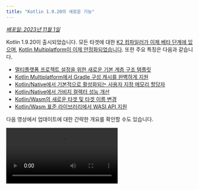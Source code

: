 ```yaml
---
title: "Kotlin 1.9.20의 새로운 기능"
---
```

_[배포일: 2023년 11월 1일](releases#release-details)_

Kotlin 1.9.20이 출시되었습니다. 모든 타겟에 대한 [K2 컴파일러가 이제 베타 단계에 있으며](#new-kotlin-k2-compiler-updates), [Kotlin Multiplatform이 이제 안정화되었습니다](#kotlin-multiplatform-is-stable). 또한 주요 특징은 다음과 같습니다.

* [멀티플랫폼 프로젝트 설정을 위한 새로운 기본 계층 구조 템플릿](#template-for-configuring-multiplatform-projects)
* [Kotlin Multiplatform에서 Gradle 구성 캐시를 완벽하게 지원](#full-support-for-the-gradle-configuration-cache-in-kotlin-multiplatform)
* [Kotlin/Native에서 기본적으로 활성화되는 사용자 지정 메모리 할당자](#custom-memory-allocator-enabled-by-default)
* [Kotlin/Native에서 가비지 컬렉터 성능 개선](#performance-improvements-for-the-garbage-collector)
* [Kotlin/Wasm의 새로운 타겟 및 타겟 이름 변경](#new-wasm-wasi-target-and-the-renaming-of-the-wasm-target-to-wasm-js)
* [Kotlin/Wasm 표준 라이브러리에서 WASI API 지원](#support-for-the-wasi-api-in-the-standard-library)

다음 영상에서 업데이트에 대한 간략한 개요를 확인할 수도 있습니다.

<video src="https://www.youtube.com/v/Ol_96CHKqg8" title="What's new in Kotlin 1.9.20"/>

## IDE 지원

1.9.20을 지원하는 Kotlin 플러그인은 다음 IDE에서 사용할 수 있습니다.

| IDE            | 지원 버전                     |
|----------------|----------------------------------------|
| IntelliJ IDEA  | 2023.1.x, 2023.2.x, 2023.x             |
| Android Studio | Hedgehog (2023.1.1), Iguana (2023.2.1) |
:::note
IntelliJ IDEA 2023.3.x 및 Android Studio Iguana (2023.2.1) Canary 15부터는 Kotlin 플러그인이 자동으로 포함되어 업데이트됩니다. 프로젝트에서 Kotlin 버전을 업데이트하기만 하면 됩니다.

:::

## 새로운 Kotlin K2 컴파일러 업데이트

JetBrains의 Kotlin 팀은 주요 성능 개선을 가져오고, 새로운 언어 기능 개발 속도를 높이고, Kotlin이 지원하는 모든 플랫폼을 통합하고, 멀티플랫폼 프로젝트를 위한 더 나은 아키텍처를 제공할 새로운 K2 컴파일러를 계속 안정화하고 있습니다.

K2는 현재 모든 타겟에 대해 **베타** 단계에 있습니다. [릴리스 블로그 게시물에서 자세히 알아보세요](https://blog.jetbrains.com/kotlin/2023/11/kotlin-1-9-20-released/)

### Kotlin/Wasm 지원

이번 릴리스부터 Kotlin/Wasm은 새로운 K2 컴파일러를 지원합니다. [프로젝트에서 활성화하는 방법을 알아보세요](#how-to-enable-the-kotlin-k2-compiler).

### K2로 kapt 컴파일러 플러그인 미리 보기

:::note
kapt 컴파일러 플러그인의 K2 지원은 [실험적](components-stability)입니다.
옵트인이 필요하며(자세한 내용은 아래 참조), 평가 목적으로만 사용해야 합니다.

1.  9.20에서는 K2 컴파일러로 [kapt 컴파일러 플러그인](kapt)을 사용할 수 있습니다.
프로젝트에서 K2 컴파일러를 사용하려면 다음 옵션을 `gradle.properties` 파일에 추가하세요.

```text
kotlin.experimental.tryK2=true
kapt.use.k2=true
```

또는 다음 단계를 완료하여 kapt에 대해 K2를 활성화할 수 있습니다.
1.  `build.gradle.kts` 파일에서 [언어 버전 설정](gradle-compiler-options#example-of-setting-languageversion)을 `2.0`으로 설정합니다.
2.  `gradle.properties` 파일에서 `kapt.use.k2=true`를 추가합니다.

K2 컴파일러로 kapt를 사용하는 동안 문제가 발생하면 [이슈 트래커](http://kotl.in/issue)에 보고해 주세요.

### Kotlin K2 컴파일러를 활성화하는 방법

#### Gradle에서 K2 활성화

Kotlin K2 컴파일러를 활성화하고 테스트하려면 다음 컴파일러 옵션으로 새 언어 버전을 사용하세요.

```bash
-language-version 2.0
```

`build.gradle.kts` 파일에서 지정할 수 있습니다.

```kotlin
kotlin {
    sourceSets.all {
        languageSettings {
            languageVersion = "2.0"
        }
    }
}
```

#### Maven에서 K2 활성화

Kotlin K2 컴파일러를 활성화하고 테스트하려면 `pom.xml` 파일의 `<project/>` 섹션을 업데이트하세요.

```xml
<properties>
    <kotlin.compiler.languageVersion>2.0</kotlin.compiler.languageVersion>
</properties>
```

#### IntelliJ IDEA에서 K2 활성화

IntelliJ IDEA에서 Kotlin K2 컴파일러를 활성화하고 테스트하려면 **Settings**(설정) | **Build, Execution, Deployment**(빌드, 실행, 배포) | **Compiler**(컴파일러) | **Kotlin Compiler**(Kotlin 컴파일러)로 이동하여 **Language Version**(언어 버전) 필드를 `2.0 (experimental)`(2.0 (실험적))으로 업데이트합니다.

### 새로운 K2 컴파일러에 대한 피드백을 남겨 주세요

피드백을 보내주시면 감사하겠습니다!

* Kotlin Slack에서 K2 개발자에게 직접 피드백을 제공하세요.
  - [초대 받기](https://surveys.jetbrains.com/s3/kotlin-slack-sign-up?_gl=1*ju6cbn*_ga*MTA3MTk5NDkzMC4xNjQ2MDY3MDU4*_ga_9J976DJZ68*MTY1ODMzNzA3OS4xMDAuMS4xNjU4MzQwODEwLjYw)
  - [#k2-early-adopters](https://kotlinlang.slack.com/archives/C03PK0PE257) 채널에 참여하세요.
* 새로운 K2 컴파일러에서 발생한 문제점을
  [이슈 트래커](https://kotl.in/issue)에 보고하세요.
* [사용 통계 전송 옵션 활성화](https://www.jetbrains.com/help/idea/settings-usage-statistics.html)를 통해
  JetBrains가 K2 사용량에 대한 익명 데이터를 수집할 수 있도록 허용하세요.

## Kotlin/JVM

1.  9.20 버전부터 컴파일러는 Java 21 바이트코드가 포함된 클래스를 생성할 수 있습니다.

## Kotlin/Native

Kotlin 1.9.20에는 기본적으로 활성화된 새로운 메모리 할당자를 사용하는 안정적인 메모리 관리자, 가비지 컬렉터 성능 개선 및 기타 업데이트가 포함되어 있습니다.

* [기본적으로 활성화되는 사용자 지정 메모리 할당자](#custom-memory-allocator-enabled-by-default)
* [가비지 컬렉터 성능 개선](#performance-improvements-for-the-garbage-collector)
* [`klib` 아티팩트의 점진적 컴파일](#incremental-compilation-of-klib-artifacts)
* [라이브러리 연결 문제 관리](#managing-library-linkage-issues)
* 클래스 생성자 호출 시 [컴패니언 객체 초기화](#companion-object-initialization-on-class-constructor-calls)
* 모든 cinterop 선언에 대한 [옵트인 요구 사항](#opt-in-requirement-for-all-cinterop-declarations)
* [링커 오류에 대한 사용자 지정 메시지](#custom-message-for-linker-errors)
* [레거시 메모리 관리자 제거](#removal-of-the-legacy-memory-manager)
* [타겟 티어 정책 변경](#change-to-our-target-tiers-policy)

### 기본적으로 활성화되는 사용자 지정 메모리 할당자

Kotlin 1.9.20은 새로운 메모리 할당자가 기본적으로 활성화되어 제공됩니다. 이전 기본 할당자인
`mimaloc`을 대체하여 가비지 컬렉션을 보다 효율적으로 만들고 [Kotlin/Native 메모리 관리자](native-memory-manager)의 런타임 성능을 개선하도록 설계되었습니다.

새로운 사용자 지정 할당자는 시스템 메모리를 페이지로 나누어 연속 순서로 독립적인 스위핑을 허용합니다.
각 할당은 페이지 내의 메모리 블록이 되고 페이지는 블록 크기를 추적합니다.
다양한 페이지 유형은 다양한 할당 크기에 맞게 최적화되어 있습니다.
메모리 블록의 연속적인 배열은 할당된 모든 블록을 효율적으로 반복할 수 있도록 합니다.

스레드가 메모리를 할당할 때 할당 크기에 따라 적합한 페이지를 검색합니다.
스레드는 다양한 크기 범주에 대한 페이지 집합을 유지 관리합니다.
일반적으로 지정된 크기에 대한 현재 페이지는 할당을 수용할 수 있습니다.
그렇지 않은 경우 스레드는 공유 할당 공간에서 다른 페이지를 요청합니다.
이 페이지는 이미 사용 가능하거나 스위핑이 필요하거나 먼저 생성해야 할 수 있습니다.

새로운 할당자를 사용하면 여러 독립적인 할당 공간을 동시에 사용할 수 있으므로
Kotlin 팀은 성능을 더욱 향상시키기 위해 다양한 페이지 레이아웃을 실험할 수 있습니다.

#### 사용자 지정 메모리 할당자를 활성화하는 방법

Kotlin 1.9.20부터 새로운 메모리 할당자가 기본값입니다. 추가 설정이 필요하지 않습니다.

메모리 소비가 많은 경우 Gradle 빌드 스크립트에서 `-Xallocator=mimalloc` 또는 `-Xallocator=std`를 사용하여 `mimaloc` 또는 시스템 할당자로 다시 전환할 수 있습니다. 새로운 메모리 할당자를 개선할 수 있도록 [YouTrack](https://kotl.in/issue)에 이러한 문제를 보고해 주세요.

새로운 할당자 설계에 대한 기술적인 자세한 내용은 이 [README](https://github.com/JetBrains/kotlin/blob/master/kotlin-native/runtime/src/alloc/custom/README)를 참조하세요.

### 가비지 컬렉터 성능 개선

Kotlin 팀은 새로운 Kotlin/Native 메모리 관리자의 성능과 안정성을 지속적으로 개선하고 있습니다.
이번 릴리스에서는 다음 1.9.20 하이라이트를 포함하여 가비지 컬렉터(GC)에 대한 여러 가지 중요한 변경 사항이 제공됩니다.

* [](#full-parallel-mark-to-reduce-the-pause-time-for-the-gc)
* [](#tracking-memory-in-big-chunks-to-improve-the-allocation-performance)

#### GC 일시 중지 시간을 줄이기 위한 완전 병렬 마크

이전에는 기본 가비지 컬렉터가 부분 병렬 마크만 수행했습니다. mutator 스레드가 일시 중지되면
스레드 로컬 변수 및 호출 스택과 같은 자체 루트에서 GC를 시작합니다.
한편 별도의 GC 스레드는 전역 루트와 기본 코드를 활발하게 실행하고 따라서 일시 중지되지 않은 모든 mutator의 루트에서 시작하는 역할을 담당했습니다.

이 접근 방식은 제한된 수의 전역 객체가 있고 mutator 스레드가 많은 시간을 실행 가능한 상태에서 Kotlin 코드를 실행하는 데 사용되는 경우에 효과적이었습니다. 그러나 이는 일반적인 iOS 애플리케이션에는 해당되지 않습니다.

이제 GC는 일시 중지된 mutator, GC 스레드 및 선택적 마커 스레드를 결합하여 마크 큐를 처리하는 완전 병렬 마크를 사용합니다. 기본적으로 마킹 프로세스는 다음을 통해 수행됩니다.

* 일시 중지된 mutator. 자체 루트를 처리한 다음 활발하게 코드를 실행하지 않는 동안 유휴 상태를 유지하는 대신 전체 마킹 프로세스에 기여합니다.
* GC 스레드. 이렇게 하면 최소한 하나의 스레드가 마킹을 수행합니다.

이 새로운 접근 방식을 사용하면 마킹 프로세스가 보다 효율적으로 수행되어 GC의 일시 중지 시간이 줄어듭니다.

#### 할당 성능을 개선하기 위해 큰 청크로 메모리 추적

이전에는 GC 스케줄러가 각 객체의 할당을 개별적으로 추적했습니다. 그러나 새로운 기본 사용자 지정 할당자나 `mimalloc` 메모리 할당자는 각 객체에 대해 별도의 스토리지를 할당하지 않습니다. 한 번에 여러 객체에 대해 넓은 영역을 할당합니다.

Kotlin 1.9.20에서는 GC가 개별 객체 대신 영역을 추적합니다. 이렇게 하면 각 할당에서 수행되는 작업 수를 줄여 작은 객체의 할당 속도가 빨라지고 따라서 가비지 컬렉터의 메모리 사용량을 최소화하는 데 도움이 됩니다.

### klib 아티팩트의 점진적 컴파일

이 기능은 [실험적](components-stability#stability-levels-explained)입니다.
언제든지 삭제되거나 변경될 수 있습니다. 옵트인이 필요합니다(자세한 내용은 아래 참조).
평가 목적으로만 사용하세요. [YouTrack](https://kotl.in/issue)에서 피드백을 보내주시면 감사하겠습니다.

1.  9.20에서는 Kotlin/Native에 대한 새로운 컴파일 시간 최적화가 도입되었습니다.
`klib` 아티팩트를 기본 코드로 컴파일하는 것이 이제 부분적으로 점진적입니다.

Kotlin 소스 코드를 디버그 모드에서 기본 바이너리로 컴파일할 때 컴파일은 다음 두 단계를 거칩니다.

1.  소스 코드가 `klib` 아티팩트로 컴파일됩니다.
2.  `klib` 아티팩트는 종속성과 함께 바이너리로 컴파일됩니다.

두 번째 단계에서 컴파일 시간을 최적화하기 위해 팀은 이미 종속성에 대한 컴파일러 캐시를 구현했습니다.
기본 코드로 한 번만 컴파일되고 바이너리가 컴파일될 때마다 결과가 재사용됩니다.
그러나 프로젝트 소스에서 빌드된 `klib` 아티팩트는 프로젝트가 변경될 때마다 항상 기본 코드로 완전히 다시 컴파일되었습니다.

새로운 점진적 컴파일을 사용하면 프로젝트 모듈 변경으로 인해 소스 코드가 `klib` 아티팩트로 부분적으로만 다시 컴파일되는 경우 `klib`의 일부만 바이너리로 추가로 다시 컴파일됩니다.

점진적 컴파일을 활성화하려면 다음 옵션을 `gradle.properties` 파일에 추가하세요.

```none
kotlin.incremental.native=true
```

문제가 발생하면 [YouTrack](https://kotl.in/issue)에 해당 사례를 보고해 주세요.

### 라이브러리 연결 문제 관리

이번 릴리스에서는 Kotlin/Native 컴파일러가 Kotlin 라이브러리의 연결 문제를 처리하는 방식이 개선되었습니다. 이제 오류 메시지에는 해시 대신 서명 이름을 사용하므로 문제를 보다 쉽게 찾고 해결할 수 있도록 보다 읽기 쉬운 선언이 포함됩니다. 다음은 그 예입니다.

```text
No function found for symbol 'org.samples/MyClass.removedFunction|removedFunction(kotlin.Int;kotlin.String){}[0]'
```

Kotlin/Native 컴파일러는 타사 Kotlin 라이브러리 간의 연결 문제를 감지하고 런타임 시 오류를 보고합니다.
한 타사 Kotlin 라이브러리의 작성자가 다른 타사 Kotlin 라이브러리가 사용하는 실험적 API에서 호환되지 않는 변경을 수행하는 경우 이러한 문제가 발생할 수 있습니다.

Kotlin 1.9.20부터 컴파일러는 기본적으로 자동 모드에서 연결 문제를 감지합니다. 프로젝트에서 이 설정을 조정할 수 있습니다.

* 이러한 문제를 컴파일 로그에 기록하려면 `-Xpartial-linkage-loglevel=WARNING` 컴파일러 옵션을 사용하여 경고를 활성화합니다.
* `-Xpartial-linkage-loglevel=ERROR`를 사용하여 보고된 경고의 심각도를 컴파일 오류로 높일 수도 있습니다.
  이 경우 컴파일이 실패하고 컴파일 로그에 모든 오류가 표시됩니다. 이 옵션을 사용하여 연결 문제를 자세히 검사합니다.

```kotlin
// Gradle 빌드 파일에서 컴파일러 옵션을 전달하는 예:
kotlin {
    macosX64("native") {
        binaries.executable()

        compilations.configureEach {
            compilerOptions.configure {
                // 연결 문제를 경고로 보고하려면:
                freeCompilerArgs.add("-Xpartial-linkage-loglevel=WARNING")

                // 연결 경고를 오류로 높이려면:
                freeCompilerArgs.add("-Xpartial-linkage-loglevel=ERROR")
            }
        }
    }
}
```

이 기능에 예기치 않은 문제가 발생하면 언제든지 `-Xpartial-linkage=disable` 컴파일러 옵션을 사용하여 옵트아웃할 수 있습니다. [이슈 트래커](https://kotl.in/issue)에 해당 사례를 보고하는 것을 주저하지 마세요.

### 클래스 생성자 호출 시 컴패니언 객체 초기화

Kotlin 1.9.20부터 Kotlin/Native 백엔드는 클래스 생성자에서 컴패니언 객체에 대한 정적 초기화 프로그램을 호출합니다.

```kotlin
class Greeting {
    companion object {
        init {
            print("Hello, Kotlin!") 
        }
    }
}

fun main() {
    val start = Greeting() // "Hello, Kotlin!" 출력
}
```

동작은 이제 Java 정적 초기화 프로그램의 의미 체계와 일치하는 해당 클래스가 로드(확인)될 때 컴패니언 객체가 초기화되는 Kotlin/JVM과 통합되었습니다.

이제 이 기능의 구현이 플랫폼 간에 보다 일관성이 있으므로 Kotlin Multiplatform 프로젝트에서 코드를 공유하는 것이 더 쉽습니다.

### 모든 cinterop 선언에 대한 옵트인 요구 사항

Kotlin 1.9.20부터 `cinterop` 도구에서 C 및 Objective-C 라이브러리(예:
libcurl 및 libxml)에서 생성된 모든 Kotlin 선언에는 `@ExperimentalForeignApi`가 표시됩니다. 옵트인 주석이 없으면 코드가 컴파일되지 않습니다.

이 요구 사항은 C 및 Objective-C 라이브러리 가져오기의 [실험적](components-stability#stability-levels-explained) 상태를 반영합니다. 프로젝트의 특정 영역에서만 사용하는 것이 좋습니다. 이렇게 하면 가져오기 안정화가 시작되면 마이그레이션이 더 쉬워집니다.

Kotlin/Native와 함께 제공되는 기본 플랫폼 라이브러리(예:
Foundation, UIKit, POSIX)의 경우 일부 API에만 `@ExperimentalForeignApi`를 사용하여 옵트인이 필요합니다. 이러한 경우 옵트인 요구 사항이 있는 경고가 표시됩니다.

:::

### 링커 오류에 대한 사용자 지정 메시지

라이브러리 작성자인 경우 사용자에게 사용자 지정 메시지로 링커 오류를 해결하는 데 도움을 줄 수 있습니다.

Kotlin 라이브러리가 [CocoaPods 통합](native-cocoapods)을 사용하여 C 또는 Objective-C 라이브러리에 종속된 경우 사용자는 이러한 종속 라이브러리를 머신에 로컬로 가지고 있거나 프로젝트 빌드 스크립트에서 명시적으로 구성해야 합니다.
그렇지 않은 경우 사용자는 혼란스러운 "프레임워크를 찾을 수 없음" 메시지를 받았습니다.

이제 컴파일 실패 메시지에 특정 지침이나 링크를 제공할 수 있습니다. 이렇게 하려면 `-Xuser-setup-hint`
컴파일러 옵션을 `cinterop`에 전달하거나 `.def` 파일에 `userSetupHint=message` 속성을 추가합니다.

### 레거시 메모리 관리자 제거

[새로운 메모리 관리자](native-memory-manager)는 Kotlin 1.6.20에 도입되었고 1.7.20에서 기본값이 되었습니다.
그 이후로 추가 업데이트와 성능 개선이 이루어졌으며 안정화되었습니다.

더 이상 사용되지 않는 주기를 완료하고 레거시 메모리 관리자를 제거할 때가 왔습니다. 아직 사용 중인 경우 `gradle.properties`에서 `kotlin.native.binary.memoryModel=strict` 옵션을 제거하고 필요한 변경을 수행하려면 [마이그레이션 가이드](native-migration-guide)를 따르세요.

### 타겟 티어 정책 변경

[티어 1 지원](native-target-support#tier-1)에 대한 요구 사항을 업그레이드하기로 결정했습니다. Kotlin 팀은 이제 티어 1에 적합한 타겟에 대한 컴파일러 릴리스 간의 소스 및 바이너리 호환성을 제공하기 위해 노력하고 있습니다. 또한 컴파일하고 실행할 수 있도록 CI 도구를 사용하여 정기적으로 테스트해야 합니다. 현재 티어 1에는 macOS 호스트에 대한 다음 타겟이 포함됩니다.

* `macosX64`
* `macosArm64`
* `iosSimulatorArm64`
* `iosX64`

Kotlin 1.9.20에서는 이전에 더 이상 사용되지 않던 여러 타겟도 제거했습니다. 즉 다음과 같습니다.

* `iosArm32`
* `watchosX86`
* `wasm32`
* `mingwX86`
* `linuxMips32`
* `linuxMipsel32`

현재 [지원되는 타겟](native-target-support)의 전체 목록을 참조하세요.

## Kotlin Multiplatform

Kotlin 1.9.20은 Kotlin Multiplatform의 안정화에 중점을 두고 있으며 새로운 프로젝트 마법사 및 기타 주목할 만한 기능을 통해 개발자 경험을 개선하기 위한 새로운 단계를 수행합니다.

* [Kotlin Multiplatform 안정화](#kotlin-multiplatform-is-stable)
* [멀티플랫폼 프로젝트 구성을 위한 템플릿](#template-for-configuring-multiplatform-projects)
* [새로운 프로젝트 마법사](#new-project-wizard)
* [Gradle 구성 캐시 완벽 지원](#full-support-for-the-gradle-configuration-cache-in-kotlin-multiplatform)
* Gradle에서 새로운 표준 라이브러리 버전의 [더 쉬운 구성](#easier-configuration-of-new-standard-library-versions-in-gradle)
* [타사 cinterop 라이브러리에 대한 기본 지원](#default-support-for-third-party-cinterop-libraries)
* Compose Multiplatform 프로젝트에서 [Kotlin/Native 컴파일 캐시 지원](#support-for-kotlin-native-compilation-caches-in-compose-multiplatform-projects)
* [호환성 지침](#compatibility-guidelines)

### Kotlin Multiplatform 안정화

1.  9.20 릴리스는 Kotlin 진화의 중요한 이정표를 나타냅니다. [Kotlin Multiplatform](multiplatform-intro)이 마침내
안정화되었습니다. 즉, 기술을 프로젝트에서 안전하게 사용할 수 있으며 프로덕션에 100% 사용할 수 있습니다. 또한 Kotlin Multiplatform의 추가 개발은 당사의 엄격한 [역방향 호환성 규칙](https://kotlinfoundation.org/language-committee-guidelines/)에 따라 계속됩니다.

Kotlin Multiplatform의 일부 고급 기능은 여전히 진화하고 있습니다. 이러한 기능을 사용하는 경우 사용 중인 기능의 현재 안정성 상태를 설명하는 경고가 표시됩니다. IntelliJ IDEA에서 실험적 기능을 사용하기 전에 **Settings**(설정) | **Advanced Settings**(고급 설정) | **Kotlin** | **Experimental Multiplatform**(실험적 멀티플랫폼)에서 명시적으로 활성화해야 합니다.

* [Kotlin 블로그](https://blog.jetbrains.com/kotlin/2023/11/kotlin-multiplatform-stable/)를 방문하여 Kotlin Multiplatform 안정화 및 향후 계획에 대해 자세히 알아보세요.
* [Multiplatform 호환성 가이드](multiplatform-compatibility-guide)를 확인하여 안정화 과정에서 이루어진 중요한 변경 사항을 확인하세요.
* 이 릴리스에서 부분적으로 안정화된 Kotlin Multiplatform의 중요한 부분인 [예상 선언 및 실제 선언 메커니즘](multiplatform-expect-actual)에 대해 읽어보세요.

### 멀티플랫폼 프로젝트 구성을 위한 템플릿

Kotlin 1.9.20부터 Kotlin Gradle 플러그인은 인기 있는 멀티플랫폼 시나리오에 대한 공유 소스 세트를 자동으로 만듭니다.
프로젝트 설정이 이러한 시나리오 중 하나인 경우 소스 세트 계층 구조를 수동으로 구성할 필요가 없습니다.
프로젝트에 필요한 타겟을 명시적으로 지정하기만 하면 됩니다.

Kotlin Gradle 플러그인의 새로운 기능인 기본 계층 구조 템플릿 덕분에 설정이 더 쉬워졌습니다.
플러그인에 내장된 소스 세트 계층 구조의 미리 정의된 템플릿입니다.
여기에는 선언한 타겟에 대해 Kotlin이 자동으로 만드는 중간 소스 세트가 포함됩니다.
[전체 템플릿을 참조하세요](#see-the-full-hierarchy-template).

#### 프로젝트를 더 쉽게 만들기

Android 및 iPhone 장치를 모두 대상으로 하고 Apple 실리콘 MacBook에서 개발되는 멀티플랫폼 프로젝트를 고려해 보겠습니다.
이 프로젝트가 Kotlin의 다른 버전 간에 어떻게 설정되어 있는지 비교해 보세요.
<table>
<tr>
<td>
Kotlin 1.9.0 및 이전 버전(표준 설정)
</td>
<td>
Kotlin 1.9.20
</td>
</tr>
<tr>
<td>

```kotlin
kotlin {
    androidTarget()
    iosArm64()
    iosSimulatorArm64()

    sourceSets {
        val commonMain by getting

        val iosMain by creating {
            dependsOn(commonMain)
        }

        val iosArm64Main by getting {
            dependsOn(iosMain)
        }

        val iosSimulatorArm64Main by getting {
            dependsOn(iosMain)
        }
    }
}
```
</td>
<td>

```kotlin
kotlin {
    androidTarget()
    iosArm64()
    iosSimulatorArm64()

    // iosMain 소스 세트가 자동으로 생성됩니다.
}
```
</td>
</tr>
</table>

기본 계층 구조 템플릿을 사용하면 프로젝트 설정을 위해 필요한 상용구 코드의 양이 상당히 줄어듭니다.

코드에서 `androidTarget`, `iosArm64` 및 `iosSimulatorArm64` 타겟을 선언하면 Kotlin Gradle 플러그인이
템플릿에서 적합한 공유 소스 세트를 찾아 생성합니다. 결과 계층 구조는 다음과 같습니다.

<img src="/img/default-hierarchy-example.svg" alt="사용 중인 기본 타겟 계층 구조의 예" width="350" style={{verticalAlign: 'middle'}}/>

녹색 소스 세트는 실제로 프로젝트에서 생성되어 포함되고 기본 템플릿의 회색 소스 세트는 무시됩니다.

#### 소스 세트에 대한 완성 사용

생성된 프로젝트 구조로 더 쉽게 작업할 수 있도록 IntelliJ IDEA는 이제 기본 계층 구조 템플릿으로 생성된 소스 세트에 대한 완성을 제공합니다.

<img src="/img/multiplatform-hierarchy-completion.animated.gif" alt="소스 세트 이름에 대한 IDE 완성" width="350" preview-src="multiplatform-hierarchy-completion.png"/>

Kotlin은 또한 해당 타겟을 선언하지 않았기 때문에 존재하지 않는 소스 세트에 액세스하려고 하면 경고합니다.
아래 예제에는 JVM 타겟이 없습니다(`androidTarget`만 해당되며 동일하지 않음). 그러나 `jvmMain` 소스 세트를 사용해 보겠습니다.
어떻게 되는지 확인해 보겠습니다.

```kotlin
kotlin {
    androidTarget()
    iosArm64()
    iosSimulatorArm64()

    sourceSets {
        jvmMain {
        }
    }
}
```

이 경우 Kotlin은 빌드 로그에 경고를 보고합니다.

```none
w: Accessed 'source set jvmMain' without registering the jvm target:
  kotlin {
      jvm() /* `<-` register the 'jvm' target */

      sourceSets.jvmMain.dependencies {

      }
  }
```

#### 타겟 계층 구조 설정

Kotlin 1.9.20부터 기본 계층 구조 템플릿이 자동으로 활성화됩니다. 대부분의 경우 추가 설정이 필요하지 않습니다.

그러나 1.9.20 이전에 생성된 기존 프로젝트를 마이그레이션하는 경우 이전에 `dependsOn()` 호출을 사용하여 중간 소스를 수동으로 도입한 경우 경고가 발생할 수 있습니다. 이 문제를 해결하려면 다음을 수행하세요.

* 중간 소스 세트가 현재 기본 계층 구조 템플릿으로 덮여 있는 경우 모든 수동 `dependsOn()`
  호출 및 `by creating` 구문으로 생성된 소스 세트를 제거합니다.

  모든 기본 소스 세트 목록을 확인하려면 [전체 계층 구조 템플릿](#see-the-full-hierarchy-template)을 참조하세요.

* 기본 계층 구조 템플릿이 제공하지 않는 추가 소스 세트(예:
  macOS와 JVM 타겟 간에 코드를 공유하는 소스 세트)를 사용하려면 `applyDefaultHierarchyTemplate()`을 사용하여 템플릿을 명시적으로 다시 적용하고 평소와 같이 `dependsOn()`을 사용하여 추가 소스 세트를 수동으로 구성하여 계층 구조를 조정합니다.

  ```kotlin
  kotlin {
      jvm()
      macosArm64()
      iosArm64()
      iosSimulatorArm64()

      // 기본 계층 구조를 명시적으로 적용합니다. 예를 들어 iosMain 소스 세트가 생성됩니다.
      applyDefaultHierarchyTemplate()

      sourceSets {
          // 추가 jvmAndMacos 소스 세트 생성
          val jvmAndMacos by creating {
              dependsOn(commonMain.get())
          }

          macosArm64Main.get().dependsOn(jvmAndMacos)
          jvmMain.get().dependsOn(jvmAndMacos)
      }
  }
  ```

* 프로젝트에 이미 템플릿에서 생성된 것과 정확히 동일한 이름을 가진 소스 세트가 있지만
  서로 다른 타겟 세트 간에 공유되는 경우 현재 템플릿의 소스 세트 간의 기본 `dependsOn` 관계를 수정할 방법이 없습니다.

  여기서 사용할 수 있는 한 가지 옵션은 기본 계층 구조 템플릿에서 또는 수동으로 생성된 템플릿에서 목적에 맞는 다른 소스 세트를 찾는 것입니다. 다른 옵션은 템플릿을 완전히 옵트아웃하는 것입니다.

  옵트아웃하려면 `gradle.properties`에 `kotlin.mpp.applyDefaultHierarchyTemplate=false`를 추가하고 다른 모든
  소스 세트를 수동으로 구성합니다.

  이러한 경우 설정 프로세스를 단순화하기 위해 고유한 계층 구조 템플릿을 만들기 위한 API를 현재 개발 중입니다.

#### 전체 계층 구조 템플릿 보기

프로젝트가 컴파일될 타겟을 선언하면
플러그인은 템플릿에서 공유 소스 세트를 선택하고 프로젝트에서 생성합니다.

<img src="/img/full-template-hierarchy.svg" alt="기본 계층 구조 템플릿" style={{verticalAlign: 'middle'}}/>
:::note
이 예제에서는 `Main` 접미사를 생략하고 프로젝트의 프로덕션 부분만 보여줍니다.
(예: `commonMain` 대신 `common` 사용). 그러나 `*Test` 소스에도 모든 것이 동일합니다.

### 새로운 프로젝트 마법사

JetBrains 팀은 플랫폼 간 프로젝트를 만드는 새로운 방법인 [Kotlin Multiplatform 웹 마법사](https://kmp.jetbrains.com)를 소개합니다.

이 새로운 Kotlin Multiplatform 마법사의 첫 번째 구현에서는 가장 인기 있는 Kotlin Multiplatform을 다룹니다.
사용 사례. 이전 프로젝트 템플릿에 대한 모든 피드백을 통합하고 아키텍처를 최대한 강력하고
신뢰할 수 있도록 만듭니다.

새로운 마법사는 통합 백엔드와
다양한 프런트 엔드를 가질 수 있는 분산 아키텍처를 가지고 있으며 웹 버전이 첫 번째 단계입니다. IDE 버전 구현과
향후 명령줄 도구 생성을 모두 고려하고 있습니다. 웹에서는 항상 최신 버전의 마법사를 사용할 수 있지만
IDE에서는 다음 릴리스를 기다려야 합니다.

새로운 마법사를 사용하면 프로젝트 설정이 그 어느 때보다 쉬워졌습니다.
모바일, 서버 및 데스크톱 개발을 위한 타겟 플랫폼을 선택하여 프로젝트를 필요에 맞게 조정할 수 있습니다. 또한 향후 릴리스에서 웹 개발을 추가할 계획입니다.

<img src="/img/multiplatform-web-wizard.png" alt="Multiplatform 웹 마법사" width="400"/>

새로운 프로젝트 마법사는 이제 Kotlin으로 플랫폼 간 프로젝트를 만드는 데 선호되는 방법입니다. 1.9.20부터 Kotlin
플러그인은 더 이상 IntelliJ IDEA에서 **Kotlin Multiplatform** 프로젝트 마법사를 제공하지 않습니다.

새로운 마법사는 초기 설정을 쉽게 안내하여 온보딩 프로세스를 훨씬 원활하게 만듭니다.
문제가 발생하면 [YouTrack](https://kotl.in/issue)에 보고하여 마법사 사용 경험을 개선하는 데 도움을 주세요.

<a href="https://kmp.jetbrains.com">
   <img src="/img/multiplatform-create-project-button.png" alt="프로젝트 만들기" />
</a>

### Kotlin Multiplatform에서 Gradle 구성 캐시 완벽 지원

이전에 Kotlin 멀티플랫폼 라이브러리에서 사용할 수 있는 Gradle 구성 캐시의 [미리 보기](whatsnew19#preview-of-the-gradle-configuration-cache)를 소개했습니다. 1.9.20에서는 Kotlin Multiplatform 플러그인이 한 걸음 더 나아갑니다.

이제 [Kotlin CocoaPods Gradle 플러그인](native-cocoapods-dsl-reference)뿐만 아니라
`embedAndSignAppleFrameworkForXcode`와 같은 Xcode 빌드에 필요한 통합 작업에서도 Gradle 구성 캐시를 지원합니다.

이제 모든 멀티플랫폼 프로젝트에서 향상된 빌드 시간을 활용할 수 있습니다.
Gradle 구성 캐시는 후속 빌드를 위해 구성 단계의 결과를 재사용하여 빌드 프로세스 속도를 높입니다.
자세한 내용과 설정 지침은 [Gradle 설명서](https://docs.gradle.org/current/userguide/configuration_cache.html#config_cache:usage)를 참조하세요.

### Gradle에서 새로운 표준 라이브러리 버전의 더 쉬운 구성

멀티플랫폼 프로젝트를 만들 때 표준 라이브러리(`stdlib`)에 대한 종속성이 자동으로 각
소스 세트에 추가됩니다. 이것이 멀티플랫폼 프로젝트를 시작하는 가장 쉬운 방법입니다.

이전에는 표준 라이브러리에 대한 종속성을 수동으로 구성하려면 각
소스 세트에 대해 개별적으로 구성해야 했습니다. `kotlin-stdlib:1.9.20`부터는 `commonMain` 루트 소스 세트에서 **한 번만** 종속성을 구성하면 됩니다.
<table>
<tr>
<td>
표준 라이브러리 버전 1.9.10 및 이전 버전
</td>
<td>
표준 라이브러리 버전 1.9.20
</td>
</tr>
<tr>
<td>

```kotlin
kotlin {
    sourceSets {
        // 공통 소스 세트의 경우
        val commonMain by getting {
            dependencies {
                implementation("org.jetbrains.kotlin:kotlin-stdlib-common:1.9.10")
            }
        }

        // JVM 소스 세트의 경우
        val jvmMain by getting {
            dependencies {
                implementation("org.jetbrains.kotlin:kotlin-stdlib:1.9.10")
            }
        }

        // JS 소스 세트의 경우
        val jsMain by getting {
            dependencies {
                implementation("org.jetbrains.kotlin:kotlin-stdlib-js:1.9.10")
            }
        }
    }
}
```
</td>
<td>

```kotlin